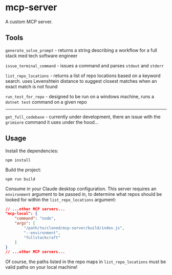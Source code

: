 # mcp-server

A custom MCP server.

## Tools

`generate_solve_prompt` - returns a string describing a workflow for a full stack med tech software engineer

`issue_terminal_command` - issues a command and parses `stdout` and `stderr`

`list_repo_locations` - returns a list of repo locations based on a keyword search. uses Levenshtein distance to suggest closest matches when an exact match is not found

`run_test_for_repo` - designed to be run on a windows machine, runs a `dotnet test` command on a given repo

---

`get_full_codebase` - currently under development, there an issue with the `grimiore` command it uses under the hood...

## Usage

Install the dependencies:

```shell
npm install
```

Build the project:

```shell
npm run build
```

Consume in your Claude desktop configuration. This server requires an `environment` argument to be passed in, to determine what repos should be looked for within the `list_repo_locations` argument:

```json
// ...other MCP servers...
"mcp-local": {
    "command": "node",
    "args": [
        "/path/to/cloned/mcp-server/build/index.js",
        "--environment",
        "fullstackcraft"
    ]
}
// ...other MCP servers...
```

Of course, the paths listed in the repo maps in `list_repo_locations` must be valid paths on your local machine!